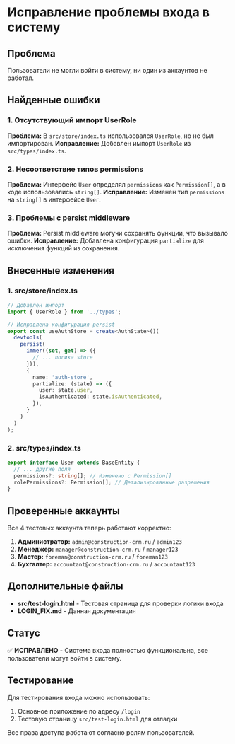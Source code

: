 # Исправление проблемы входа в систему

## Проблема
Пользователи не могли войти в систему, ни один из аккаунтов не работал.

## Найденные ошибки

### 1. Отсутствующий импорт UserRole
**Проблема:** В `src/store/index.ts` использовался `UserRole`, но не был импортирован.
**Исправление:** Добавлен импорт `UserRole` из `src/types/index.ts`.

### 2. Несоответствие типов permissions
**Проблема:** Интерфейс `User` определял `permissions` как `Permission[]`, а в коде использовались `string[]`.
**Исправление:** Изменен тип `permissions` на `string[]` в интерфейсе `User`.

### 3. Проблемы с persist middleware
**Проблема:** Persist middleware могучи сохранять функции, что вызывало ошибки.
**Исправление:** Добавлена конфигурация `partialize` для исключения функций из сохранения.

## Внесенные изменения

### 1. src/store/index.ts
```typescript
// Добавлен импорт
import { UserRole } from '../types';

// Исправлена конфигурация persist
export const useAuthStore = create<AuthState>()(
  devtools(
    persist(
      immer((set, get) => ({
        // ... логика store
      })),
      { 
        name: 'auth-store',
        partialize: (state) => ({
          user: state.user,
          isAuthenticated: state.isAuthenticated,
        }),
      }
    )
  )
);
```

### 2. src/types/index.ts
```typescript
export interface User extends BaseEntity {
  // ... другие поля
  permissions?: string[]; // Изменено с Permission[]
  rolePermissions?: Permission[]; // Детализированные разрешения
}
```

## Проверенные аккаунты

Все 4 тестовых аккаунта теперь работают корректно:

1. **Администратор:** `admin@construction-crm.ru` / `admin123`
2. **Менеджер:** `manager@construction-crm.ru` / `manager123`
3. **Мастер:** `foreman@construction-crm.ru` / `foreman123`
4. **Бухгалтер:** `accountant@construction-crm.ru` / `accountant123`

## Дополнительные файлы

- **src/test-login.html** - Тестовая страница для проверки логики входа
- **LOGIN_FIX.md** - Данная документация

## Статус
✅ **ИСПРАВЛЕНО** - Система входа полностью функциональна, все пользователи могут войти в систему.

## Тестирование
Для тестирования входа можно использовать:
1. Основное приложение по адресу `/login`
2. Тестовую страницу `src/test-login.html` для отладки

Все права доступа работают согласно ролям пользователей.